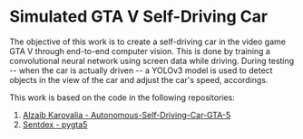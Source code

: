 # Simulated GTA V Self-Driving Car

The objective of this work is to create a self-driving car in the video game GTA V through end-to-end computer vision.  This is done by training a convolutional neural network using screen data while driving.  During testing -- when the car is actually driven -- a YOLOv3 model is used to detect objects in the view of the car and adjust the car's speed, accordings.

This work is based on the code in the following repositories:
1. [Alzaib Karovalia - Autonomous-Self-Driving-Car-GTA-5](https://github.com/Alzaib/Autonomous-Self-Driving-Car-GTA-5)
2. [Sentdex - pygta5](https://github.com/Sentdex/pygta5)
